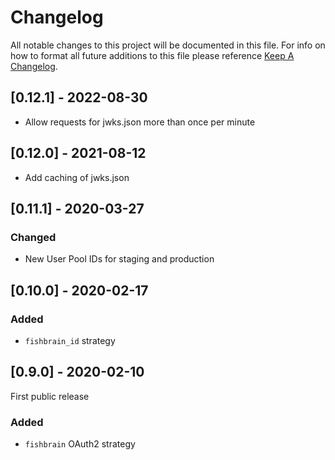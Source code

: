 # Changelog

All notable changes to this project will be documented in this file. For info on how to format all future additions to this file please reference [Keep A Changelog](https://keepachangelog.com/en/1.0.0/).

## [0.12.1] - 2022-08-30

- Allow requests for jwks.json more than once per minute

## [0.12.0] - 2021-08-12

- Add caching of jwks.json

## [0.11.1] - 2020-03-27

### Changed

- New User Pool IDs for staging and production

## [0.10.0] - 2020-02-17

### Added

- `fishbrain_id` strategy

## [0.9.0] - 2020-02-10

First public release

### Added

- `fishbrain` OAuth2 strategy
